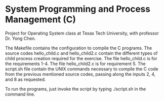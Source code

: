 # System Programming and Process Management (C)

Project for Operating System class at Texas Tech University, with professor Dr. Yong Chen.

The Makefile contains the configuration to compile the C programs. The source codes hello_child.c and hello_child2.c contain the different types of child process creation required for the exercise. The file hello_child.c is for the requirements 1-4. The file hello_child2.c is for requirement 5. The script.sh file contain the UNIX commands necessary to compile the C code from the previous mentioned source codes, passing along the inputs 2, 4, and 8 as requested.

To run the programs, just invoke the script by typing ./script.sh in the command line.


